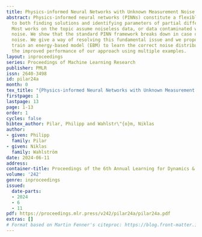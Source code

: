 ```yaml
---
title: Physics-informed Neural Networks with Unknown Measurement Noise
abstract: Physics-informed neural networks (PINNs) constitute a flexible approach
  to both finding solutions and identifying parameters of partial differential equations.
  Most works on the topic assume noiseless data, or data contaminated with weak Gaussian
  noise. We show that the standard PINN framework breaks down in case of non-Gaussian
  noise. We give a way of resolving this fundamental issue and we propose to jointly
  train an energy-based model (EBM) to learn the correct noise distribution. We illustrate
  the improved performance of our approach using multiple examples.
layout: inproceedings
series: Proceedings of Machine Learning Research
publisher: PMLR
issn: 2640-3498
id: pilar24a
month: 0
tex_title: "{Physics-informed Neural Networks with Unknown Measurement Noise}"
firstpage: 1
lastpage: 13
page: 1-13
order: 1
cycles: false
bibtex_author: Pilar, Philipp and Wahlstr\"{o}m, Niklas
author:
- given: Philipp
  family: Pilar
- given: Niklas
  family: Wahlström
date: 2024-06-11
address:
container-title: Proceedings of the 6th Annual Learning for Dynamics & Control Conference
volume: '242'
genre: inproceedings
issued:
  date-parts:
  - 2024
  - 6
  - 11
pdf: https://proceedings.mlr.press/v242/pilar24a/pilar24a.pdf
extras: []
# Format based on Martin Fenner's citeproc: https://blog.front-matter.io/posts/citeproc-yaml-for-bibliographies/
---
```

